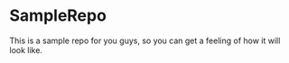 # SampleRepo
This is a sample repo for you guys, so you can get a feeling of how it will look like.
